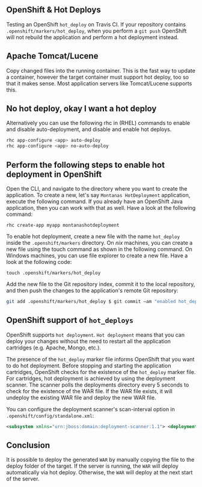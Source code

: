 ## OpenShift & Hot Deploys

Testing an OpenShift `hot_deploy` on Travis CI. If your repository contains `.openshift/markers/hot_deploy`, when you perform a `git push` OpenShift will not rebuild the application and perform a hot deployment instead.

## Apache Tomcat/Lucene

Copy changed files into the running container. This is the fast way to update a container, however the target container must support hot deploy, too so that it makes sense. Most application servers like Tomcat/Lucene supports this.

## No hot deploy, okay I want a hot deploy

Alternatively you can use the following rhc in (RHEL) commands to enable and disable auto-deployment, and disable and enable hot deploys.

```bash
rhc app-configure <app> auto-deploy
rhc app-configure <app> no-auto-deploy
```

## Perform the following steps to enable hot deployment in OpenShift

Open the CLI, and navigate to the directory where you want to create the application. To create a new, let's say `Montanas HotDeployment` application, execute the following command. If you already have an OpenShift Java application, then you can work with that as well. Have a look at the following command: 

```openshift
rhc create-app myapp montanashotdeployment
```
To enable hot deployment, create a new file with the name  `hot_deploy` inside the `.openshift/markers` directory. On *nix* machines, you can create a new file using the touch command as shown in the following command. On Windows machines, you can use file explorer to create a new file. Have a look at the following code: 

```openshift
touch .openshift/markers/hot_deploy 
```

Add the new file to the Git repository index, commit it to the local repository, and then push the changes to the application's remote Git repository: 

```bash
git add .openshift/markers/hot_deploy $ git commit –am "enabled hot_deploy"
```

## OpenShift support of `hot_deploys`

OpenShift supports `hot deployment`. `Hot deployment` means that you can deploy your changes without the need to restart all the application cartridges (e.g. Apache, Mongo, etc.). 

The presence of the `hot_deploy` marker file informs OpenShift that you want to do hot deployment. Before stopping and starting the application cartridges, OpenShift checks for the existence of the `hot_deploy` marker file. For cartridges, hot deployment is achieved by using the deployment scanner. The scanner polls the deployments directory every 5 seconds to check for the existence of the WAR file. If the WAR file exists, it will undeploy the existing WAR file and deploy the new WAR file. 

You can configure the deployment scanner's scan-interval option in `.openshift/config/standalone.xml`: 
```xml
<subsystem xmlns="urn:jboss:domain:deployment-scanner:1.1"> <deployment-scanner path="deployments" relative-to="jboss.server.base.dir" scan-interval="5000" deployment-timeout="300" /> </subsystem>
```
## Conclusion

It is possible to deploy the generated `WAR` by manually copying the file to the deploy folder of the target. If the server is running, the `WAR` will deploy automatically via hot deploy. Otherwise, the `WAR` will deploy at the next start of the server.
